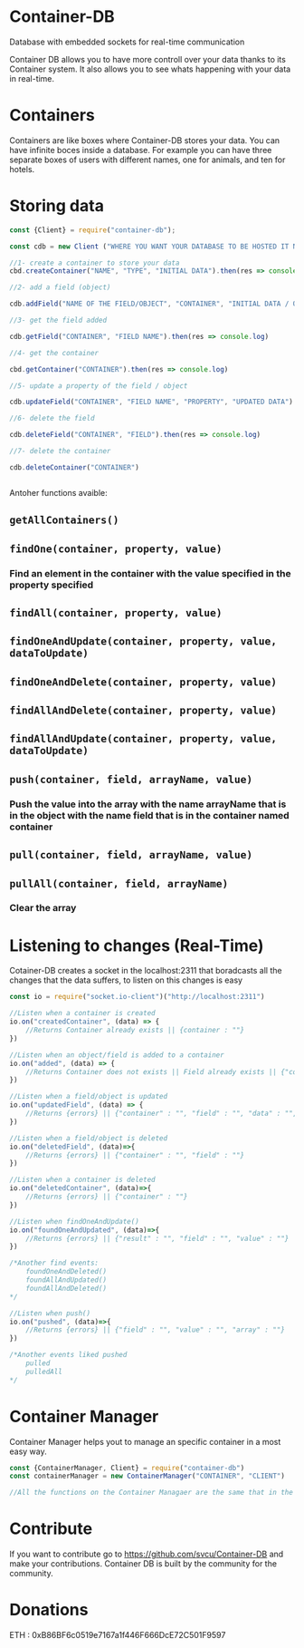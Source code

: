 # Container-DB
Database with embedded sockets for real-time communication

Container DB allows you to have more controll over your data thanks to its Container system. It also allows you to see whats happening with your data in real-time.

# Containers
Containers are like boxes where Container-DB stores your data. You can have infinite boces inside a database. For example you can have three separate boxes of users with different names, one for animals, and ten for hotels.

# Storing data



```js
const {Client} = require("container-db");

const cdb = new Client ("WHERE YOU WANT YOUR DATABASE TO BE HOSTED IT NEEDS TO END WITH AN SLASH (/)")

//1- create a container to store your data
cbd.createContainer("NAME", "TYPE", "INITIAL DATA").then(res => console.log)

//2- add a field (object)

cdb.addField("NAME OF THE FIELD/OBJECT", "CONTAINER", "INITIAL DATA / OBJECT DATA").then(res => console.log)

//3- get the field added

cdb.getField("CONTAINER", "FIELD NAME").then(res => console.log)

//4- get the container

cbd.getContainer("CONTAINER").then(res => console.log)

//5- update a property of the field / object

cdb.updateField("CONTAINER", "FIELD NAME", "PROPERTY", "UPDATED DATA").then(res => console.log)

//6- delete the field

cdb.deleteField("CONTAINER", "FIELD").then(res => console.log)

//7- delete the container

cdb.deleteContainer("CONTAINER")



```

Antoher functions avaible:

## ```getAllContainers() ```
## ```findOne(container, property, value) ```
### Find an element in the container with the value specified in the property specified
## ```findAll(container, property, value) ```
## ```findOneAndUpdate(container, property, value, dataToUpdate) ```
## ```findOneAndDelete(container, property, value) ```
## ```findAllAndDelete(container, property, value) ```
## ```findAllAndUpdate(container, property, value, dataToUpdate)```
## ```push(container, field, arrayName, value)```
### Push the value into the array with the name arrayName that is in the object with the name field that is in the container named container
## ```pull(container, field, arrayName, value)```
## ```pullAll(container, field, arrayName)```
### Clear the array

# Listening to changes (Real-Time)

Cotainer-DB creates a socket in the localhost:2311 that boradcasts all the changes that the data suffers, to listen on this changes is easy

```js
const io = require("socket.io-client")("http://localhost:2311")

//Listen when a container is created
io.on("createdContainer", (data) => {
    //Returns Container already exists || {container : ""}
})

//Listen when an object/field is added to a container
io.on("added", (data) => {
    //Returns Container does not exists || Field already exists || {"container: "", "field" : "", "data" : ""}
})

//Listen when a field/object is updated
io.on("updatedField", (data) => {
    //Returns {errors} || {"container" : "", "field" : "", "data" : "", "property" : ""}
})

//Listen when a field/object is deleted
io.on("deletedField", (data)=>{
    //Returns {errors} || {"container" : "", "field" : ""}
})

//Listen when a container is deleted
io.on("deletedContainer", (data)=>{
    //Returns {errors} || {"container" : ""}
})

//Listen when findOneAndUpdate()
io.on("foundOneAndUpdated", (data)=>{
    //Returns {errors} || {"result" : "", "field" : "", "value" : ""}
})

/*Another find events:
    foundOneAndDeleted()
    foundAllAndUpdated()
    foundAllAndDeleted()
*/

//Listen when push()
io.on("pushed", (data)=>{
    //Returns {errors} || {"field" : "", "value" : "", "array" : ""}
})

/*Another events liked pushed
    pulled
    pulledAll
*/
```

# Container Manager
Container Manager helps yout to manage an specific container in a most easy way.

```js
const {ContainerManager, Client} = require("container-db")
const containerManager = new ContainerManager("CONTAINER", "CLIENT")

//All the functions on the Container Managaer are the same that in the client but with the container name
```

# Contribute
If you want to contribute go to https://github.com/svcu/Container-DB and make your contributions. Container DB is built by the community for the community.

# Donations

ETH : 0xB86BF6c0519e7167a1f446F666DcE72C501F9597

